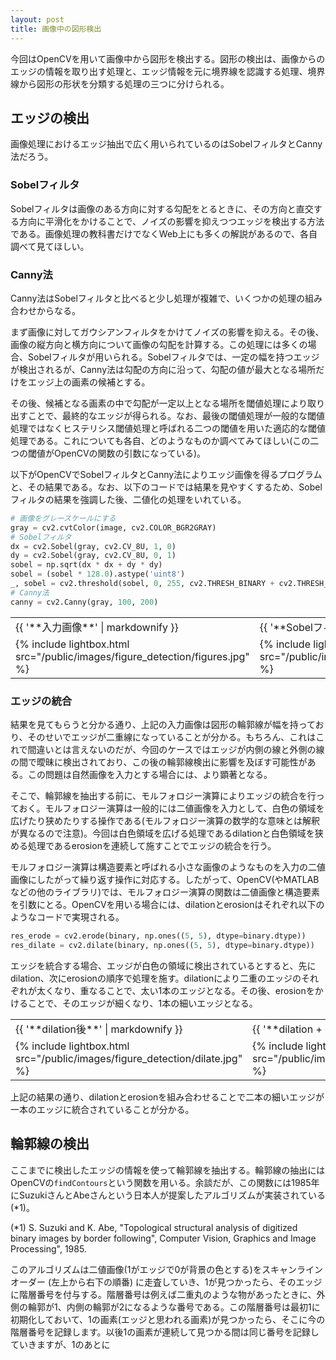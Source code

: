 ```yaml
---
layout: post
title: 画像中の図形検出
---
```


今回はOpenCVを用いて画像中から図形を検出する。図形の検出は、画像からのエッジの情報を取り出す処理と、エッジ情報を元に境界線を認識する処理、境界線から図形の形状を分類する処理の三つに分けられる。

## エッジの検出

画像処理におけるエッジ抽出で広く用いられているのはSobelフィルタとCanny法だろう。

### Sobelフィルタ

Sobelフィルタは画像のある方向に対する勾配をとるときに、その方向と直交する方向に平滑化をかけることで、ノイズの影響を抑えつつエッジを検出する方法である。画像処理の教科書だけでなくWeb上にも多くの解説があるので、各自調べて見てほしい。

### Canny法

Canny法はSobelフィルタと比べると少し処理が複雑で、いくつかの処理の組み合わせからなる。

まず画像に対してガウシアンフィルタをかけてノイズの影響を抑える。その後、画像の縦方向と横方向について画像の勾配を計算する。この処理には多くの場合、Sobelフィルタが用いられる。Sobelフィルタでは、一定の幅を持つエッジが検出されるが、Canny法は勾配の方向に沿って、勾配の値が最大となる場所だけをエッジ上の画素の候補とする。

その後、候補となる画素の中で勾配が一定以上となる場所を閾値処理により取り出すことで、最終的なエッジが得られる。なお、最後の閾値処理が一般的な閾値処理ではなくヒステリシス閾値処理と呼ばれる二つの閾値を用いた適応的な閾値処理である。これについても各自、どのようなものか調べてみてほしい(この二つの閾値がOpenCVの関数の引数になっている)。

以下がOpenCVでSobelフィルタとCanny法によりエッジ画像を得るプログラムと、その結果である。なお、以下のコードでは結果を見やすくするため、Sobelフィルタの結果を強調した後、二値化の処理をいれている。

```python
# 画像をグレースケールにする
gray = cv2.cvtColor(image, cv2.COLOR_BGR2GRAY)
# Sobelフィルタ
dx = cv2.Sobel(gray, cv2.CV_8U, 1, 0)
dy = cv2.Sobel(gray, cv2.CV_8U, 0, 1)
sobel = np.sqrt(dx * dx + dy * dy)
sobel = (sobel * 128.0).astype('uint8')
_, sobel = cv2.threshold(sobel, 0, 255, cv2.THRESH_BINARY + cv2.THRESH_OTSU)
# Canny法
canny = cv2.Canny(gray, 100, 200)
```

<table class="images">
<tr>
  <td>{{ '**入力画像**' | markdownify }}</td>
  <td>{{ '**Sobelフィルタ**' | markdownify }}</td>
  <td>{{ '**Canny法**' | markdownify }}</td>
</tr>
<tr>
  <td>{% include lightbox.html src="/public/images/figure_detection/figures.jpg" %}</td>
  <td>{% include lightbox.html src="/public/images/figure_detection/sobel.jpg" %}</td>
  <td>{% include lightbox.html src="/public/images/figure_detection/canny.jpg" %}</td>
</tr>
</table>

### エッジの統合

結果を見てもらうと分かる通り、上記の入力画像は図形の輪郭線が幅を持っており、そのせいでエッジが二重線になっていることが分かる。もちろん、これはこれで間違いとは言えないのだが、今回のケースではエッジが内側の線と外側の線の間で曖昧に検出されており、この後の輪郭線検出に影響を及ぼす可能性がある。この問題は自然画像を入力とする場合には、より顕著となる。

そこで、輪郭線を抽出する前に、モルフォロジー演算によりエッジの統合を行っておく。モルフォロジー演算は一般的には二値画像を入力として、白色の領域を広げたり狭めたりする操作である(モルフォロジー演算の数学的な意味とは解釈が異なるので注意)。今回は白色領域を広げる処理であるdilationと白色領域を狭める処理であるerosionを連続して施すことでエッジの統合を行う。

モルフォロジー演算は構造要素と呼ばれる小さな画像のようなものを入力の二値画像にしたがって繰り返す操作に対応する。したがって、OpenCV(やMATLABなどの他のライブラリ)では、モルフォロジー演算の関数は二値画像と構造要素を引数にとる。OpenCVを用いる場合には、dilationとerosionはそれぞれ以下のようなコードで実現される。

```python
res_erode = cv2.erode(binary, np.ones((5, 5), dtype=binary.dtype))
res_dilate = cv2.dilate(binary, np.ones((5, 5), dtype=binary.dtype))
```

エッジを統合する場合、エッジが白色の領域に検出されているとすると、先にdilation、次にerosionの順序で処理を施す。dilationにより二重のエッジのそれぞれが太くなり、重なることで、太い1本のエッジとなる。その後、erosionをかけることで、そのエッジが細くなり、1本の細いエッジとなる。

<table class="images">
<tr>
  <td>{{ '**dilation後**' | markdownify }}</td>
  <td>{{ '**dilation + erosion後**' | markdownify }}</td>
</tr>
<tr>
  <td>{% include lightbox.html src="/public/images/figure_detection/dilate.jpg" %}</td>
  <td>{% include lightbox.html src="/public/images/figure_detection/unified_edges.jpg" %}</td>
</tr>
</table>

上記の結果の通り、dilationとerosionを組み合わせることで二本の細いエッジが一本のエッジに統合されていることが分かる。

## 輪郭線の検出

ここまでに検出したエッジの情報を使って輪郭線を抽出する。輪郭線の抽出にはOpenCVの`findContours`という関数を用いる。余談だが、この関数には1985年にSuzukiさんとAbeさんという日本人が提案したアルゴリズムが実装されている(*1)。

(*1) S. Suzuki and K. Abe, "Topological structural analysis of digitized binary images by border following", Computer Vision, Graphics and Image Processing", 1985.

このアルゴリズムは二値画像(1がエッジで0が背景の色とする)をスキャンラインオーダー (左上から右下の順番) に走査していき、1が見つかったら、そのエッジに階層番号を付与する。階層番号は例えば二重丸のような物があったときに、外側の輪郭が1、内側の輪郭が2になるような番号である。この階層番号は最初1に初期化しておいて、1の画素(エッジと思われる画素)が見つかったら、そこに今の階層番号を記録します。以後1の画素が連続して見つかる間は同じ番号を記録していきますが、1のあとに